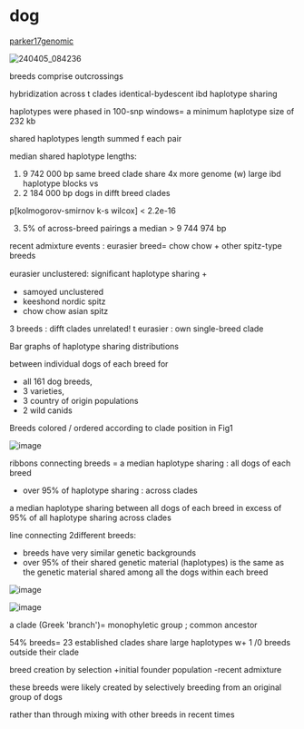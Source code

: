 # dog

[parker17genomic](https://www.cell.com/cell-reports/fulltext/S2211-1247(17)30456-4)

![240405_084236](https://github.com/agamat/agamat.github.io/assets/10011789/4170df2d-41cf-4606-9b56-dec3519f0ce7)


breeds comprise outcrossings 


hybridization across t clades
identical-bydescent ibd haplotype sharing

haplotypes were phased in
 100-snp windows=
 a minimum haplotype size of 232 kb


shared haplotypes length summed f each pair 

median shared haplotype lengths:
1) 9 742 000 bp
same breed clade 
	share  4x more genome 
	(w) large ibd haplotype blocks 
vs
2) 2 184 000 bp
dogs in difft breed clades 

p[kolmogorov-smirnov k-s wilcox] < 2.2e-16

3) 5% of across-breed pairings 
 a median > 9 744 974 bp

recent admixture events :
eurasier breed=
chow chow + other spitz-type breeds 


eurasier unclustered: signiﬁcant haplotype sharing +
- samoyed unclustered
- keeshond  nordic spitz
- chow chow asian spitz

3 breeds : difft clades unrelated!
t eurasier : own single-breed clade


Bar graphs of haplotype sharing distributions 

between individual dogs of each breed for 
- all 161 dog breeds, 
- 3 varieties, 
- 3 country of origin populations 
- 2 wild canids

Breeds colored / ordered according to clade position in Fig1

![image](https://github.com/agamat/agamat.github.io/assets/10011789/9bdec4b5-4edd-4a7e-b7f8-b0a0ed6ea2fc)


ribbons connecting breeds = a median 
haplotype sharing : all dogs of each breed 
- over 95% 
of
haplotype sharing : across clades

a median haplotype sharing between all dogs of each breed in excess of 95% of all haplotype sharing across clades


line connecting 2different breeds:
- breeds have very similar genetic backgrounds
- over 95% of their shared genetic material (haplotypes) is the same as the genetic material shared among all the dogs within each breed

![image](https://github.com/agamat/agamat.github.io/assets/10011789/5e219b06-2b18-4b09-a725-15ff6886dbdd)


![image](https://github.com/agamat/agamat.github.io/assets/10011789/e5b2d0d9-706d-48c1-aaf2-8a247dad6659)

a clade (Greek 'branch')= monophyletic group ; common ancestor 


54% breeds= 23 established clades
share large haplotypes 
w+
 1 /0 breeds outside their clade


breed creation by selection 
+initial founder population 
-recent admixture


these breeds were likely created by selectively breeding from an original group of dogs

rather than through mixing 
with other breeds in recent times
